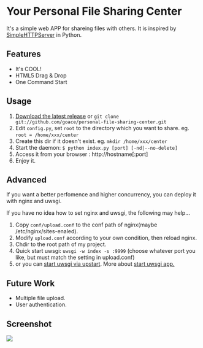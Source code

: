 # Your Personal File Sharing Center

It's a simple web APP for shareing files with others. It is inspired 
by [SimpleHTTPServer](http://docs.python.org/2/library/simplehttpserver.html) in Python.

## Features
* It's COOL!
* HTML5 Drag & Drop
* One Command Start

## Usage
1. [Download the latest release](https://github.com/goace/personal-file-sharing-center/archive/master.zip) or `git clone git://github.com/goace/personal-file-sharing-center.git`
2. Edit `config.py`, set `root` to the directory which you want to share. eg. `root = /home/xxx/center`
3. Create this dir if it doesn't exist. eg. `mkdir /home/xxx/center`
4. Start the daemon: `$ python index.py [port] [-nd|--no-delete]`
5. Access it from your browser : http://hostname[:port]
6. Enjoy it.

## Advanced
If you want a better perfomence and higher concurrency, you can deploy it with nginx and uwsgi.  

If you have no idea how to set nginx and uwsgi, the following may help...

1. Copy `conf/upload.conf` to the conf path of nginx(maybe /etc/nginx/sites-enaled).
2. Modify `upload.conf` according to your own condition, then reload nginx.
3. Chdir to the root path of my project.
4. Quick start uwsgi: `uwsgi -w index -s :9999` (choose whatever port you like, but must match the setting in upload.conf)
5. or you can [start uwsgi via upstart](http://uwsgi-docs.readthedocs.org/en/latest/Upstart.html). More about [start uwsgi app.](http://uwsgi-docs.readthedocs.org/en/latest/WSGIquickstart.html)

## Future Work
* Multiple file upload.
* User authentication.

## Screenshot
<img src="http://www.orzace.com/wp-content/uploads/2013/04/28J785ZZQ_LQ17_J.jpg"/>
